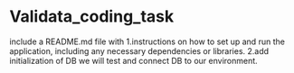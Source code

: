 # Validata_coding_task

include a README.md file with 
1.instructions on how to set up and run the application, including any necessary dependencies or libraries.
2.add initialization of DB we will test and connect DB to our environment.
